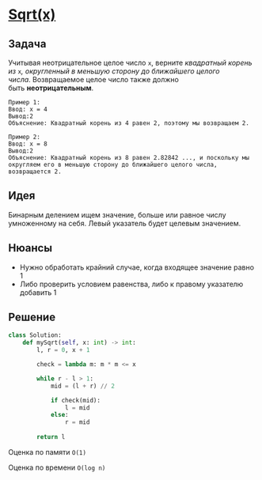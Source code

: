# [Sqrt(x)](https://leetcode.com/problems/sqrtx/)
## Задача
Учитывая неотрицательное целое число `x`, верните _квадратный корень из_ `x`_, округленный в меньшую сторону до ближайшего целого числа_. Возвращаемое целое число также должно быть **неотрицательным**.
```
Пример 1:
Ввод: x = 4 
Вывод:2 
Объяснение: Квадратный корень из 4 равен 2, поэтому мы возвращаем 2.

Пример 2:
Ввод: x = 8 
Вывод:2 
Объяснение: Квадратный корень из 8 равен 2.82842 ..., и поскольку мы округляем его в меньшую сторону до ближайшего целого числа, возвращается 2.
```
## Идея
Бинарным делением ищем значение, больше или равное числу умноженному на себя. Левый указатель будет целевым значением.
## Нюансы
- Нужно обработать крайний случае, когда входящее значение равно 1
- Либо проверить условием равенства, либо к правому указателю добавить 1
## Решение
```python
class Solution:
    def mySqrt(self, x: int) -> int:
        l, r = 0, x + 1

        check = lambda m: m * m <= x

        while r - l > 1:
            mid = (l + r) // 2

            if check(mid):
                l = mid
            else:
                r = mid
        
        return l
```
Оценка по памяти `O(1)`

Оценка по времени `O(log n)`
